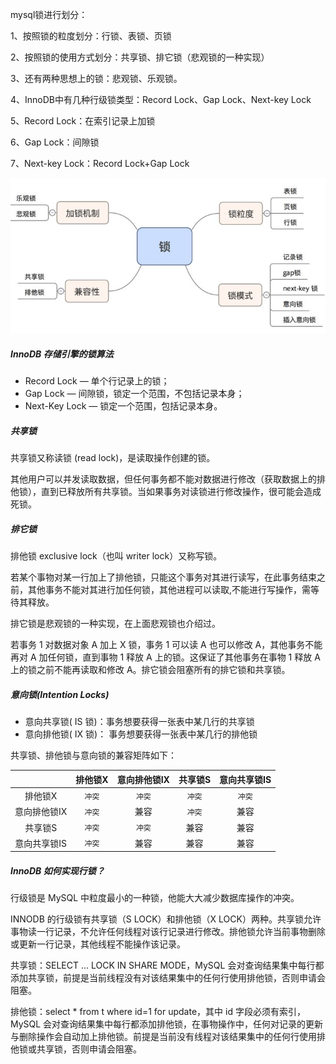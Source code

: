 mysql锁进行划分：

1、按照锁的粒度划分：行锁、表锁、页锁

2、按照锁的使用方式划分：共享锁、排它锁（悲观锁的一种实现）

3、还有两种思想上的锁：悲观锁、乐观锁。

4、InnoDB中有几种行级锁类型：Record Lock、Gap Lock、Next-key Lock

5、Record Lock：在索引记录上加锁

6、Gap Lock：间隙锁

7、Next-key Lock：Record Lock+Gap Lock

![数据库锁分类思维导图](..\resource\mysql锁.jpg)

##### InnoDB 存储引擎的锁算法

- Record Lock — 单个行记录上的锁；
- Gap Lock — 间隙锁，锁定一个范围，不包括记录本身；
- Next-Key Lock — 锁定一个范围，包括记录本身。



##### 共享锁

共享锁又称读锁 (read lock)，是读取操作创建的锁。

其他用户可以并发读取数据，但任何事务都不能对数据进行修改（获取数据上的排他锁），直到已释放所有共享锁。当如果事务对读锁进行修改操作，很可能会造成死锁。



##### 排它锁

排他锁 exclusive lock（也叫 writer lock）又称写锁。

若某个事物对某一行加上了排他锁，只能这个事务对其进行读写，在此事务结束之前，其他事务不能对其进行加任何锁，其他进程可以读取,不能进行写操作，需等待其释放。

排它锁是悲观锁的一种实现，在上面悲观锁也介绍过。

若事务 1 对数据对象 A 加上 X 锁，事务 1 可以读 A 也可以修改 A，其他事务不能再对 A 加任何锁，直到事物 1 释放 A 上的锁。这保证了其他事务在事物 1 释放 A 上的锁之前不能再读取和修改 A。排它锁会阻塞所有的排它锁和共享锁。



##### 意向锁(Intention Locks)

- 意向共享锁( IS 锁)：事务想要获得一张表中某几行的共享锁
- 意向排他锁( IX 锁)： 事务想要获得一张表中某几行的排他锁

共享锁、排他锁与意向锁的兼容矩阵如下：

|              | 排他锁X | 意向排他锁IX | 共享锁S | 意向共享锁IS |
| :----------: | :-----: | :----------: | :-----: | :----------: |
|   排他锁X    | `冲突`  |    `冲突`    | `冲突`  |    `冲突`    |
| 意向排他锁IX | `冲突`  |     兼容     | `冲突`  |     兼容     |
|   共享锁S    | `冲突`  |    `冲突`    |  兼容   |     兼容     |
| 意向共享锁IS | `冲突`  |     兼容     |  兼容   |     兼容     |



##### InnoDB 如何实现行锁？

行级锁是 MySQL 中粒度最小的一种锁，他能大大减少数据库操作的冲突。

INNODB 的行级锁有共享锁（S LOCK）和排他锁（X LOCK）两种。共享锁允许事物读一行记录，不允许任何线程对该行记录进行修改。排他锁允许当前事物删除或更新一行记录，其他线程不能操作该记录。

共享锁：SELECT ... LOCK IN SHARE MODE，MySQL 会对查询结果集中每行都添加共享锁，前提是当前线程没有对该结果集中的任何行使用排他锁，否则申请会阻塞。

排他锁：select * from t where id=1 for update，其中 id 字段必须有索引，MySQL 会对查询结果集中每行都添加排他锁，在事物操作中，任何对记录的更新与删除操作会自动加上排他锁。前提是当前没有线程对该结果集中的任何行使用排他锁或共享锁，否则申请会阻塞。